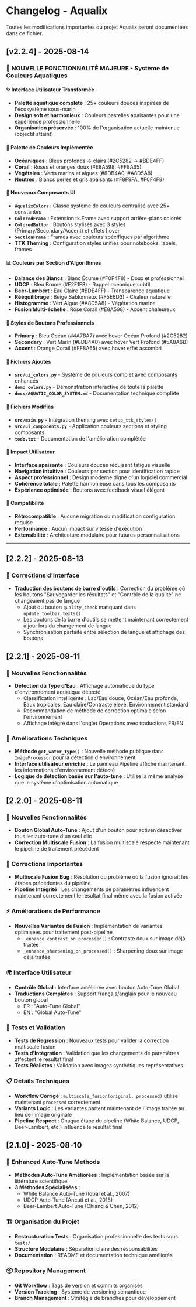 # Changelog - Aqualix

Toutes les modifications importantes du projet Aqualix seront documentées dans ce fichier.

## [v2.2.4] - 2025-08-14

### 🎨 **NOUVELLE FONCTIONNALITÉ MAJEURE - Système de Couleurs Aquatiques**

#### ✨ **Interface Utilisateur Transformée**
- **Palette aquatique complète** : 25+ couleurs douces inspirées de l'écosystème sous-marin
- **Design soft et harmonieux** : Couleurs pastelles apaisantes pour une expérience professionnelle
- **Organisation préservée** : 100% de l'organisation actuelle maintenue (objectif atteint)

#### 🌊 **Palette de Couleurs Implémentée**
- **Océaniques** : Bleus profonds → clairs (#2C5282 → #BDE4FF)
- **Corail** : Roses et oranges doux (#E8A598, #FF8A65)  
- **Végétales** : Verts marins et algues (#8DB4A0, #A8D5A8)
- **Neutres** : Blancs perles et gris apaisants (#F8F9FA, #F0F4F8)

#### 🔧 **Nouveaux Composants UI**
- **`AqualixColors`** : Classe système de couleurs centralisé avec 25+ constantes
- **`ColoredFrame`** : Extension tk.Frame avec support arrière-plans colorés
- **`ColoredButton`** : Boutons stylisés avec 3 styles (Primary/Secondary/Accent) et effets hover
- **`SectionFrame`** : Frames avec couleurs spécifiques par algorithme
- **TTK Theming** : Configuration styles unifiés pour notebooks, labels, frames

#### 📊 **Couleurs par Section d'Algorithmes**
- **Balance des Blancs** : Blanc Écume (#F0F4F8) - Doux et professionnel
- **UDCP** : Bleu Brume (#E2F1F8) - Rappel océanique subtil
- **Beer-Lambert** : Eau Claire (#BDE4FF) - Transparence aquatique
- **Rééquilibrage** : Beige Sablonneux (#F5E6D3) - Chaleur naturelle
- **Histogramme** : Vert Algue (#A8D5A8) - Végétation marine
- **Fusion Multi-échelle** : Rose Corail (#E8A598) - Accent chaleureux

#### 🎯 **Styles de Boutons Professionnels**
- **Primary** : Bleu Océan (#4A7BA7) avec hover Océan Profond (#2C5282)
- **Secondary** : Vert Marin (#8DB4A0) avec hover Vert Profond (#5A8A6B)
- **Accent** : Orange Corail (#FF8A65) avec hover effet assombri

#### 📁 **Fichiers Ajoutés**
- **`src/ui_colors.py`** - Système de couleurs complet avec composants enhancés
- **`demo_colors.py`** - Démonstration interactive de toute la palette
- **`docs/AQUATIC_COLOR_SYSTEM.md`** - Documentation technique complète

#### 📝 **Fichiers Modifiés**
- **`src/main.py`** - Intégration theming avec `setup_ttk_styles()`
- **`src/ui_components.py`** - Application couleurs sections et styling composants
- **`todo.txt`** - Documentation de l'amélioration complétée

#### 🎉 **Impact Utilisateur**
- **Interface apaisante** : Couleurs douces réduisant fatigue visuelle
- **Navigation intuitive** : Couleurs par section pour identification rapide
- **Aspect professionnel** : Design moderne digne d'un logiciel commercial
- **Cohérence totale** : Palette harmonieuse dans tous les composants
- **Expérience optimisée** : Boutons avec feedback visuel élégant

#### 🚀 **Compatibilité**
- **Rétrocompatible** : Aucune migration ou modification configuration requise
- **Performance** : Aucun impact sur vitesse d'exécution
- **Extensibilité** : Architecture modulaire pour futures personnalisations

---

## [2.2.2] - 2025-08-13

### 🔧 Corrections d'Interface
- **Traduction des boutons de barre d'outils** : Correction du problème où les boutons "Sauvegarder les résultats" et "Contrôle de la qualité" ne changeaient pas de langue
  - Ajout du bouton `quality_check` manquant dans `update_toolbar_texts()`
  - Les boutons de la barre d'outils se mettent maintenant correctement à jour lors du changement de langue
  - Synchronisation parfaite entre sélection de langue et affichage des boutons

## [2.2.1] - 2025-08-11

### 🌊 Nouvelles Fonctionnalités
- **Détection du Type d'Eau** : Affichage automatique du type d'environnement aquatique détecté
  - Classification intelligente : Lac/Eau douce, Océan/Eau profonde, Eaux tropicales, Eau claire/Contraste élevé, Environnement standard
  - Recommandation de méthode de correction optimale selon l'environnement
  - Affichage intégré dans l'onglet Operations avec traductions FR/EN

### 🔧 Améliorations Techniques
- **Méthode `get_water_type()`** : Nouvelle méthode publique dans `ImageProcessor` pour la détection d'environnement
- **Interface utilisateur enrichie** : Le panneau Pipeline affiche maintenant les informations d'environnement détecté
- **Logique de détection basée sur l'auto-tune** : Utilise la même analyse que le système d'optimisation automatique

## [2.2.0] - 2025-08-11

### 🎉 Nouvelles Fonctionnalités
- **Bouton Global Auto-Tune** : Ajout d'un bouton pour activer/désactiver tous les auto-tune d'un seul clic
- **Correction Multiscale Fusion** : La fusion multiscale respecte maintenant le pipeline de traitement précédent

### 🔧 Corrections Importantes
- **Multiscale Fusion Bug** : Résolution du problème où la fusion ignorait les étapes précédentes du pipeline
- **Pipeline Intégrité** : Les changements de paramètres influencent maintenant correctement le résultat final même avec la fusion activée

### ⚡ Améliorations de Performance
- **Nouvelles Variantes de Fusion** : Implémentation de variantes optimisées pour traitement post-pipeline
  - `_enhance_contrast_on_processed()` : Contraste doux sur image déjà traitée
  - `_enhance_sharpening_on_processed()` : Sharpening doux sur image déjà traitée

### 🌍 Interface Utilisateur
- **Contrôle Global** : Interface améliorée avec bouton Auto-Tune Global
- **Traductions Complètes** : Support français/anglais pour le nouveau bouton global
  - FR : "Auto-Tune Global" 
  - EN : "Global Auto-Tune"

### 🧪 Tests et Validation
- **Tests de Regression** : Nouveaux tests pour valider la correction multiscale fusion
- **Tests d'Intégration** : Validation que les changements de paramètres affectent le résultat final
- **Tests Réalistes** : Validation avec images synthétiques représentatives

### 📋 Détails Techniques
- **Workflow Corrigé** : `multiscale_fusion(original, processed)` utilise maintenant `processed` correctement
- **Variants Logic** : Les variantes partent maintenant de l'image traitée au lieu de l'image originale
- **Pipeline Respect** : Chaque étape du pipeline (White Balance, UDCP, Beer-Lambert, etc.) influence le résultat final

## [2.1.0] - 2025-08-10

### 🚀 Enhanced Auto-Tune Methods
- **Méthodes Auto-Tune Améliorées** : Implémentation basée sur la littérature scientifique
- **3 Méthodes Spécialisées** : 
  - White Balance Auto-Tune (Iqbal et al., 2007)
  - UDCP Auto-Tune (Ancuti et al., 2018)  
  - Beer-Lambert Auto-Tune (Chiang & Chen, 2012)

### 🏗️ Organisation du Projet
- **Restructuration Tests** : Organisation professionnelle des tests sous `tests/`
- **Structure Modulaire** : Séparation claire des responsabilités
- **Documentation** : README et documentation technique améliorés

### 📦 Repository Management
- **Git Workflow** : Tags de version et commits organisés
- **Version Tracking** : Système de versioning sémantique
- **Branch Management** : Stratégie de branches pour développement